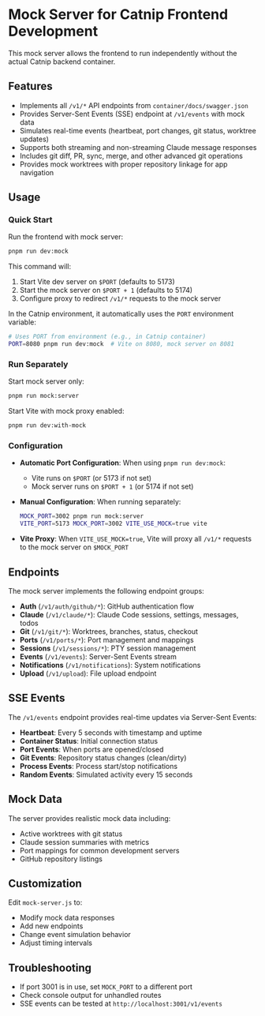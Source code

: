 # Mock Server for Catnip Frontend Development

This mock server allows the frontend to run independently without the actual Catnip backend container.

## Features

- Implements all `/v1/*` API endpoints from `container/docs/swagger.json`
- Provides Server-Sent Events (SSE) endpoint at `/v1/events` with mock data
- Simulates real-time events (heartbeat, port changes, git status, worktree updates)
- Supports both streaming and non-streaming Claude message responses
- Includes git diff, PR, sync, merge, and other advanced git operations
- Provides mock worktrees with proper repository linkage for app navigation

## Usage

### Quick Start

Run the frontend with mock server:

```bash
pnpm run dev:mock
```

This command will:

1. Start Vite dev server on `$PORT` (defaults to 5173)
2. Start the mock server on `$PORT + 1` (defaults to 5174)
3. Configure proxy to redirect `/v1/*` requests to the mock server

In the Catnip environment, it automatically uses the `PORT` environment variable:

```bash
# Uses PORT from environment (e.g., in Catnip container)
PORT=8080 pnpm run dev:mock  # Vite on 8080, mock server on 8081
```

### Run Separately

Start mock server only:

```bash
pnpm run mock:server
```

Start Vite with mock proxy enabled:

```bash
pnpm run dev:with-mock
```

### Configuration

- **Automatic Port Configuration**: When using `pnpm run dev:mock`:
  - Vite runs on `$PORT` (or 5173 if not set)
  - Mock server runs on `$PORT + 1` (or 5174 if not set)
- **Manual Configuration**: When running separately:

  ```bash
  MOCK_PORT=3002 pnpm run mock:server
  VITE_PORT=5173 MOCK_PORT=3002 VITE_USE_MOCK=true vite
  ```

- **Vite Proxy**: When `VITE_USE_MOCK=true`, Vite will proxy all `/v1/*` requests to the mock server on `$MOCK_PORT`

## Endpoints

The mock server implements the following endpoint groups:

- **Auth** (`/v1/auth/github/*`): GitHub authentication flow
- **Claude** (`/v1/claude/*`): Claude Code sessions, settings, messages, todos
- **Git** (`/v1/git/*`): Worktrees, branches, status, checkout
- **Ports** (`/v1/ports/*`): Port management and mappings
- **Sessions** (`/v1/sessions/*`): PTY session management
- **Events** (`/v1/events`): Server-Sent Events stream
- **Notifications** (`/v1/notifications`): System notifications
- **Upload** (`/v1/upload`): File upload endpoint

## SSE Events

The `/v1/events` endpoint provides real-time updates via Server-Sent Events:

- **Heartbeat**: Every 5 seconds with timestamp and uptime
- **Container Status**: Initial connection status
- **Port Events**: When ports are opened/closed
- **Git Events**: Repository status changes (clean/dirty)
- **Process Events**: Process start/stop notifications
- **Random Events**: Simulated activity every 15 seconds

## Mock Data

The server provides realistic mock data including:

- Active worktrees with git status
- Claude session summaries with metrics
- Port mappings for common development servers
- GitHub repository listings

## Customization

Edit `mock-server.js` to:

- Modify mock data responses
- Add new endpoints
- Change event simulation behavior
- Adjust timing intervals

## Troubleshooting

- If port 3001 is in use, set `MOCK_PORT` to a different port
- Check console output for unhandled routes
- SSE events can be tested at `http://localhost:3001/v1/events`
